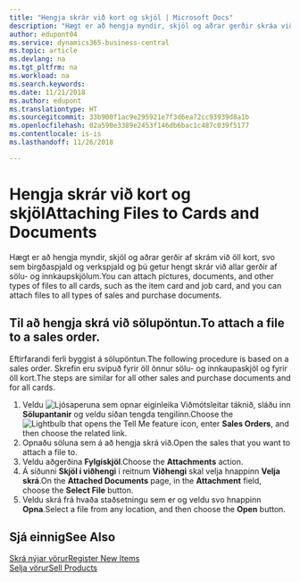 ```yaml
---
title: "Hengja skrár við kort og skjöl | Microsoft Docs"
description: "Hægt er að hengja myndir, skjöl og aðrar gerðir skráa við öll kort, svo sem birgðaspjald og verkspjald og þú getur hengt skrár við allar gerðir af sölu- og innkaupskjölum."
author: edupont04
ms.service: dynamics365-business-central
ms.topic: article
ms.devlang: na
ms.tgt_pltfrm: na
ms.workload: na
ms.search.keywords: 
ms.date: 11/21/2018
ms.author: edupont
ms.translationtype: HT
ms.sourcegitcommit: 33b900f1ac9e295921e7f3d6ea72cc93939d8a1b
ms.openlocfilehash: 02a590e3389e2453f146db6bac1c487c039f5177
ms.contentlocale: is-is
ms.lasthandoff: 11/26/2018

---
```

# <a name="attaching-files-to-cards-and-documents"></a><span data-ttu-id="82cb7-103">Hengja skrár við kort og skjöl</span><span class="sxs-lookup"><span data-stu-id="82cb7-103">Attaching Files to Cards and Documents</span></span>
<span data-ttu-id="82cb7-104">Hægt er að hengja myndir, skjöl og aðrar gerðir af skrám við öll kort, svo sem birgðaspjald og verkspjald og þú getur hengt skrár við allar gerðir af sölu- og innkaupskjölum.</span><span class="sxs-lookup"><span data-stu-id="82cb7-104">You can attach pictures, documents, and other types of files to all cards, such as the item card and job card, and you can attach files to all types of sales and purchase documents.</span></span>

## <a name="to-attach-a-file-to-a-sales-order"></a><span data-ttu-id="82cb7-105">Til að hengja skrá við sölupöntun.</span><span class="sxs-lookup"><span data-stu-id="82cb7-105">To attach a file to a sales order.</span></span>
<span data-ttu-id="82cb7-106">Eftirfarandi ferli byggist á sölupöntun.</span><span class="sxs-lookup"><span data-stu-id="82cb7-106">The following procedure is based on a sales order.</span></span> <span data-ttu-id="82cb7-107">Skrefin eru svipuð fyrir öll önnur sölu- og innkaupaskjöl og fyrir öll kort.</span><span class="sxs-lookup"><span data-stu-id="82cb7-107">The steps are similar for all other sales and purchase documents and for all cards.</span></span>

1. <span data-ttu-id="82cb7-108">Veldu ![Ljósaperuna sem opnar eiginleika Viðmótsleitar](media/ui-search/search_small.png "Segðu mér hvað þú vilt gera") táknið, sláðu inn **Sölupantanir** og veldu síðan tengda tengilinn.</span><span class="sxs-lookup"><span data-stu-id="82cb7-108">Choose the ![Lightbulb that opens the Tell Me feature](media/ui-search/search_small.png "Tell me what you want to do") icon, enter **Sales Orders**, and then choose the related link.</span></span>
2. <span data-ttu-id="82cb7-109">Opnaðu söluna sem á að hengja skrá við.</span><span class="sxs-lookup"><span data-stu-id="82cb7-109">Open the sales that you want to attach a file to.</span></span>
3. <span data-ttu-id="82cb7-110">Veldu aðgerðina **Fylgiskjöl**.</span><span class="sxs-lookup"><span data-stu-id="82cb7-110">Choose the **Attachments** action.</span></span>
4. <span data-ttu-id="82cb7-111">Á síðunni **Skjöl í viðhengi** í reitnum **Viðhengi** skal velja hnappinn **Velja skrá**.</span><span class="sxs-lookup"><span data-stu-id="82cb7-111">On the **Attached Documents** page, in the **Attachment** field, choose the **Select File** button.</span></span>
5. <span data-ttu-id="82cb7-112">Veldu skrá frá hvaða staðsetningu sem er og veldu svo hnappinn **Opna**.</span><span class="sxs-lookup"><span data-stu-id="82cb7-112">Select a file from any location, and then choose the **Open** button.</span></span>

## <a name="see-also"></a><span data-ttu-id="82cb7-113">Sjá einnig</span><span class="sxs-lookup"><span data-stu-id="82cb7-113">See Also</span></span>
[<span data-ttu-id="82cb7-114">Skrá nýjar vörur</span><span class="sxs-lookup"><span data-stu-id="82cb7-114">Register New Items</span></span>](inventory-how-register-new-items.md)  
[<span data-ttu-id="82cb7-115">Selja vörur</span><span class="sxs-lookup"><span data-stu-id="82cb7-115">Sell Products</span></span>](sales-how-sell-products.md)


